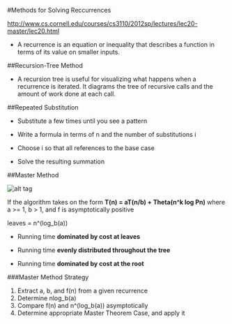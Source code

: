 #Methods for Solving Reccurrences

http://www.cs.cornell.edu/courses/cs3110/2012sp/lectures/lec20-master/lec20.html

- A recurrence is an equation or inequality that describes a function in terms of its value on smaller inputs.

##Recursion-Tree Method 

- A recursion tree is useful for visualizing what happens when a recurrence is iterated. It diagrams the tree of recursive calls and the amount of work done at each call.

##Repeated Substitution

- Substitute a few times until you see a pattern

- Write a formula in terms of n and the number
of substitutions i

- Choose i so that all references to the base
case

- Solve the resulting summation

##Master Method

![alt tag](https://acrocontext.files.wordpress.com/2014/01/master-method.png)

If the algorithm takes on the form **T(n) = aT(n/b) + Theta(n^k log Pn)** where a >= 1, b > 1, and
f is asymptotically positive

leaves = n^(log_b(a))

- Running time **dominated by cost at leaves**

- Running time **evenly distributed throughout the tree**

- Running time **dominated by cost at the root**

###Master Method Strategy

1. Extract a, b, and f(n) from a given recurrence
2. Determine nlog_b(a)
3. Compare f(n) and n^(log_b(a)) asymptotically
4. Determine appropriate Master Theorem Case, and apply it

